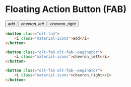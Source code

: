 # Floating Action Button (FAB)

<button class="olt-fab">
    <i class="material-icons">add</i>
</button>

<button class="olt-fab olt-fab--paginator">
    <i class="material-icons">chevron_left</i>
</button>

<button class="olt-fab olt-fab--paginator">
    <i class="material-icons">chevron_right</i>
</button>

````html
<button class="olt-fab">
    <i class="material-icons">add</i>
</button>

<button class="olt-fab olt-fab--paginator">
    <i class="material-icons">chevron_left</i>
</button>

<button class="olt-fab olt-fab--paginator">
    <i class="material-icons">chevron_right</i>
</button>
````